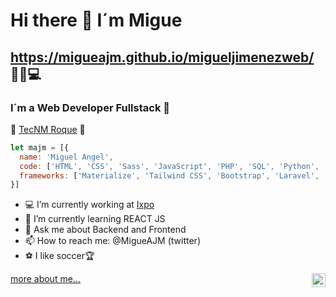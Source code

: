 # Hi there 👋 I´m Migue 
## https://migueajm.github.io/migueljimenezweb/ 🚀🔥💻
### I´m a Web Developer Fullstack 🚀

🐐 <a href="http://www.itroque.edu.mx/">TecNM Roque</a> 🐐

```javascript
let majm = [{
  name: 'Miguel Angel',
  code: ['HTML', 'CSS', 'Sass', 'JavaScript', 'PHP', 'SQL', 'Python', 'Kotlin', 'Swift', 'C#'],
  frameworks: ['Materialize', 'Tailwind CSS', 'Bootstrap', 'Laravel', 'Tailwind', 'Symfony', 'Flutter', 'React']
}]
```
- 💻 I’m currently working at <a href="https://www.infoexpo.com.mx/home/">Ixpo</a>
- 🌱 I’m currently learning REACT JS
- 💬 Ask me about Backend and Frontend
- 📫 How to reach me: @MigueAJM  (twitter)
- ⚽️ I like soccer🏆 

<div>
  <a href="https://migueajm.github.io/migueljimenezweb/" align="right">more about me...</a>
  <a href="https://twitter.com/MigueAJM">
    <img align="right" alt="@MiGueAJM" width="22px" src="https://cdn.jsdelivr.net/npm/simple-icons@v3/icons/twitter.svg" />
  </a>
</div>

